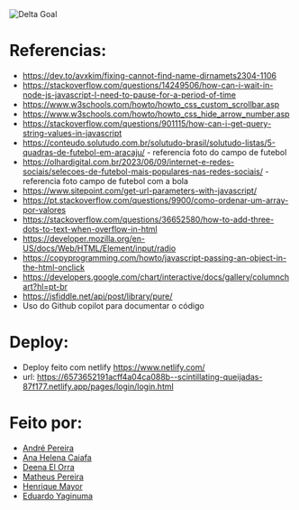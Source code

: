 <img src="https://lirp.cdn-website.com/25aaefc0/dms3rep/multi/opt/logo_color-4x-696w.png" alt="Delta Goal">



# Referencias:
- https://dev.to/avxkim/fixing-cannot-find-name-dirnamets2304-1106
- https://stackoverflow.com/questions/14249506/how-can-i-wait-in-node-js-javascript-l-need-to-pause-for-a-period-of-time
- https://www.w3schools.com/howto/howto_css_custom_scrollbar.asp
- https://www.w3schools.com/howto/howto_css_hide_arrow_number.asp
- https://stackoverflow.com/questions/901115/how-can-i-get-query-string-values-in-javascript
- https://conteudo.solutudo.com.br/solutudo-brasil/solutudo-listas/5-quadras-de-futebol-em-aracaju/ - referencia foto do campo de futebol
- https://olhardigital.com.br/2023/06/09/internet-e-redes-sociais/selecoes-de-futebol-mais-populares-nas-redes-sociais/ - referencia foto campo de futebol com a bola
- https://www.sitepoint.com/get-url-parameters-with-javascript/
- https://pt.stackoverflow.com/questions/9900/como-ordenar-um-array-por-valores
- https://stackoverflow.com/questions/36652580/how-to-add-three-dots-to-text-when-overflow-in-html
- https://developer.mozilla.org/en-US/docs/Web/HTML/Element/input/radio
- https://copyprogramming.com/howto/javascript-passing-an-object-in-the-html-onclick
- https://developers.google.com/chart/interactive/docs/gallery/columnchart?hl=pt-br
- https://jsfiddle.net/api/post/library/pure/
- Uso do Github copilot para documentar o código


# Deploy:
- Deploy feito com netlify https://www.netlify.com/
- url: https://6573652191acff4a04ca088b--scintillating-queijadas-87f177.netlify.app/pages/login/login.html

# Feito por:
- [André Pereira](https://github.com/DECO190)
- [Ana Helena Caiafa](https://github.com/anahc3)
- [Deena El Orra](https://github.com/DeenaElOrra)
- [Matheus Pereira](https://github.com/mmp052)
- [Henrique Mayor](https://github.com/henriquessm)
- [Eduardo Yaginuma](https://github.com/EduardoTakeiYaginuma)